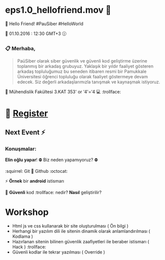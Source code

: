 # eps1.0_hellofriend.mov :movie_camera:


:mega: Hello Friend!  #PauSiber #HelloWorld


:calendar: 01.10.2016 : 12:30 GMT+3 :clock1230:

### :clipboard: Merhaba,
> PaüSiber olarak siber güvenlik ve güvenli kod  geliştirme üzerine toplanmış bir arkadaş grubuyuz.
Yaklaşık bir yıldır faaliyet gösteren arkadaş topluluğumuz bu seneden itibaren resmi bir Pamukkale Üniversitesi öğrenci topluluğu olarak faaliyet göstermeye devam edecek. Siz değerli arkadaşlarımızla tanışmak ve kaynaşmak istiyoruz.


:school: Mühendislik Fakültesi 3.KAT 353' or '4'='4 💻 :trollface:


# :link: [Register](http://pausiber.xyz/register)

Next Event :zap:
--------------------------------

### Konuşmalar:

**Elin oğlu yapar**! :no_entry: Biz neden yapamıyoruz? :no_entry:

:squirrel: Git :link: Github :octocat:

:zap: **Örnek** bir **android** istismarı

:closed_lock_with_key: **Güvenli** kod :trollface:  nedir? **Nasıl** geliştirilir?

# Workshop
  -  Html js ve css kullanarak bir site oluşturulması ( Ön bilgi )
  - Herhangi bir yazılım dili ile sitenin dinamik olarak anlamlandırılması ( Kodlama )
  - Hazırlanan sitenin bilinen güvenlik zaafiyetleri ile beraber istismarı ( Hack ) :trollface:
  - Güvenli kodlar ile tekrar yazılması ( Override )

